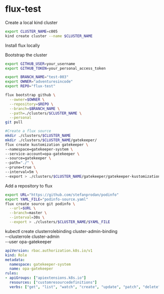 # flux-test

Create a local kind cluster
```sh
export CLUSTER_NAME=c005
kind create cluster --name $CLUSTER_NAME
```
Install flux locally

Bootstrap the cluster
```sh
export GITHUB_USER=your_username
export GITHUB_TOKEN=your_personal_access_token

export BRANCH_NAME="test-003"
export OWNER="adventuresincode"
export REPO="flux-test"

flux bootstrap github \
  --owner=$OWNER \
  --repository=$REPO \
  --branch=$BRANCH_NAME \
  --path=./clusters/$CLUSTER_NAME \
  --personal
git pull 
```
```sh
#Create a flux source 
mkdir ./clusters/$CLUSTER_NAME
mkdir ./clusters/$CLUSTER_NAME/gatekeeper/
flux create kustomization gatekeeper \
--namespace=gatekeeper-system \
--service-account=opa-gatekeeper \
--source=gatekeeper \
--path="./" \
--prune=true \
--interval=5m \
--export > ./clusters/$CLUSTER_NAME/gatekeeper/gatekeeper-kustomization.yaml
```

Add a repository to flux
```sh
export URL="https://github.com/stefanprodan/podinfo"
export YAML_FILE="podinfo-source.yaml"
flux create source git podinfo \
  --url=$URL \
  --branch=master \
  --interval=30s \
  --export > ./clusters/$CLUSTER_NAME/$YAML_FILE
  ```


  kubectl create clusterrolebinding cluster-admin-binding \
    --clusterrole cluster-admin \
    --user opa-gatekeeper

```yaml
apiVersion: rbac.authorization.k8s.io/v1
kind: Role
metadata:
  namespace: gatekeeper-system
  name: opa-gatekeeper
rules:
- apiGroups: ["apiextensions.k8s.io"] 
  resources: ["customresourcedefinitions"]
  verbs: ["get", "list", "watch", "create", "update", "patch", "delete"]
```  
